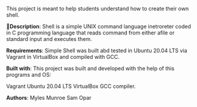 This project is meant to help students understand how to create their own shell.


🤖**Description**:
Shell is a simple UNIX command language inetroreter coded in C programming language that reads command from either afile or standard input and executes them.


**Requirements**:
Simple Shell was built abd tested in Ubuntu 20.04 LTS via Vagrant in VirtualBox and compiled with GCC.


**Built with**:
This project was built and developed with the help of this programs and OS:

Vagrant
Ubuntu 20.04 LTS
VirtualBox
GCC compiler.


**Authors**:
Myles Munroe
Sam Opar
